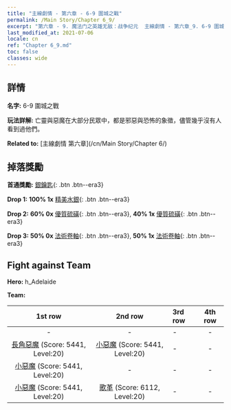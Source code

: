 ```yaml
---
title: "主線劇情 - 第六章 - 6-9 圍城之戰"
permalink: /Main Story/Chapter 6_9/
excerpt: "第六章 - 9. 魔法门之英雄无敌：战争纪元  主線劇情 - 第六章_9. 6-9 圍城之戰"
last_modified_at: 2021-07-06
locale: cn
ref: "Chapter 6_9.md"
toc: false
classes: wide
---
```


## 詳情

 **名字:** 6-9 圍城之戰

 **玩法詳解:** 亡靈與惡魔在大部分民眾中，都是邪惡與恐怖的象徵，儘管幾乎沒有人看到過他們。

 **Related to:** [主線劇情 第六章](/cn/Main Story/Chapter 6/)

## 掉落獎勵

 **首通獎勵:** [銀鑰匙](/cn/Items/con_693/){: .btn .btn--era3}

 **Drop 1:** **100% 1x** [精美水銀](/cn/Items/mat_21/){: .btn .btn--era3}

 **Drop 2:** **60% 0x** [優質硫磺](/cn/Items/mat_15/){: .btn .btn--era3}, **40% 1x** [優質硫磺](/cn/Items/mat_15/){: .btn .btn--era3}

 **Drop 3:** **50% 0x** [法術卷軸](/cn/Items/con_694/){: .btn .btn--era3}, **50% 1x** [法術卷軸](/cn/Items/con_694/){: .btn .btn--era3}


## Fight against Team
 **Hero:** h_Adelaide

 **Team:**


  | 1st row | 2nd row | 3rd row | 4th row |
  |:----:|:----:|:----|:----:|
  | - | - | - | - |
  | [長角惡魔](/cn/units/Demon/) (Score: 5441, Level:20)  | [小惡魔](/cn/units/Imp/) (Score: 5441, Level:20)  | - | - |
  | [小惡魔](/cn/units/Imp/) (Score: 5441, Level:20)  | - | - | - |
  | [小惡魔](/cn/units/Imp/) (Score: 5441, Level:20)  | [歌革](/cn/units/Gog/) (Score: 6112, Level:20)  | - | - |


